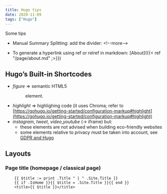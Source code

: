 ```yaml
---
title: Hugo tips
date: 2020-11-09
tags: ["Hugo"]
---
```


Some tips
<!--more-->

- Manual Summary Splitting: add the divider: &lt;!&#45;&#45;more&#45;&#45;&gt;

- To generate a hyperlink using ref or relref in markdown: [About](&#123;&#123;&lt; ref "/page/about.md" ;&gt;&#125;&#125;)


## Hugo’s Built-in Shortcodes
- *figure* => semantic HTML5 <figure> element.
- *highlight* => highlighing code (it uses Chroma; refer to [https://gohugo.io/getting-started/configuration-markup#highlight](https://gohugo.io/getting-started/configuration-markup#highlight)
- *instagram*, *tweet*, *video*,*youtube* (-> iframe) but:
  - these elements are not advised when building eco-friendly websites
  - some elements relative to privacy must be taken into account, see [GDPR and Hugo](https://gohugo.io/about/hugo-and-gdpr/)


## Layouts
### Page title (homepage / classical page)
        {{ $title := print .Title " | " .Site.Title }}
        {{ if .IsHome }}{{ $title = .Site.Title }}{{ end }}
        <title>{{ $title }}</title>
